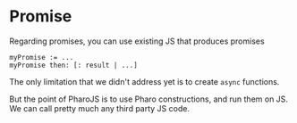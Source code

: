 # Promise

Regarding promises, you can use existing JS that produces promises  

```
myPromise := ...  
myPromise then: [: result | ...]
```

The only limitation that we didn't address yet is to create `async` functions.

But the point of PharoJS is to use Pharo constructions, and run them on JS. We can call pretty much any third party JS code.